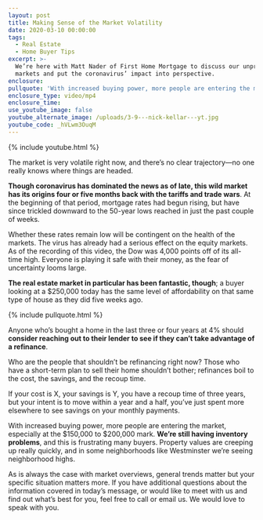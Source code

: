 ```yaml
---
layout: post
title: Making Sense of the Market Volatility
date: 2020-03-10 00:00:00
tags:
  - Real Estate
  - Home Buyer Tips
excerpt: >-
  We’re here with Matt Nader of First Home Mortgage to discuss our unpredictable
  markets and put the coronavirus’ impact into perspective.
enclosure:
pullquote: 'With increased buying power, more people are entering the market.'
enclosure_type: video/mp4
enclosure_time:
use_youtube_image: false
youtube_alternate_image: /uploads/3-9---nick-kellar---yt.jpg
youtube_code: _hVLwm3OuqM
---
```


{% include youtube.html %}

The market is very volatile right now, and there’s no clear trajectory—no one really knows where things are headed.

**Though coronavirus has dominated the news as of late, this wild market has its origins four or five months back with the tariffs and trade wars**. At the beginning of that period, mortgage rates had begun rising, but have since trickled downward to the 50-year lows reached in just the past couple of weeks.

Whether these rates remain low will be contingent on the health of the markets. The virus has already had a serious effect on the equity markets. As of the recording of this video, the Dow was 4,000 points off of its all-time high. Everyone is playing it safe with their money, as the fear of uncertainty looms large.

**The real estate market in particular has been fantastic, though**; a buyer looking at a $250,000 today has the same level of affordability on that same type of house as they did five weeks ago.

{% include pullquote.html %}

Anyone who’s bought a home in the last three or four years at 4% should **consider reaching out to their lender to see if they can’t take advantage of a refinance**.

Who are the people that shouldn’t be refinancing right now? Those who have a short-term plan to sell their home shouldn’t bother; refinances boil to the cost, the savings, and the recoup time.

If your cost is X, your savings is Y, you have a recoup time of three years, but your intent is to move within a year and a half, you’ve just spent more elsewhere to see savings on your monthly payments.

With increased buying power, more people are entering the market, especially at the $150,000 to $200,000 mark. **We’re still having inventory problems**, and this is frustrating many buyers. Property values are creeping up really quickly, and in some neighborhoods like Westminster we’re seeing neighborhood highs.

As is always the case with market overviews, general trends matter but your specific situation matters more. If you have additional questions about the information covered in today’s message, or would like to meet with us and find out what’s best for you, feel free to call or email us. We would love to speak with you.